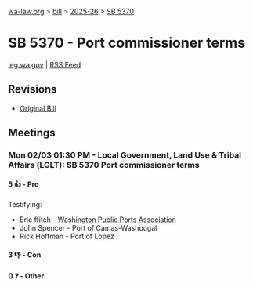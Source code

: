 [wa-law.org](/) > [bill](/bill/) > [2025-26](/bill/2025-26/) > [SB 5370](/bill/2025-26/sb/5370/)

# SB 5370 - Port commissioner terms
[leg.wa.gov](https://app.leg.wa.gov/billsummary?BillNumber=5370&Year=2025&Initiative=false) | [RSS Feed](./rss.xml)

## Revisions
* [Original Bill](1/)

## Meetings
### Mon 02/03 01:30 PM - Local Government, Land Use & Tribal Affairs (LGLT): SB 5370 Port commissioner terms
#### 5 👍 - Pro
Testifying:
* Eric ffitch - [Washington Public Ports Association](/org/washington_public_ports_association/)
* John Spencer - Port of Camas-Washougal
* Rick Hoffman - Port of Lopez

#### 3 👎 - Con

#### 0 ❓ - Other
